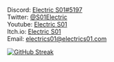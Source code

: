 Discord: <a href="https://discord.com/users/691540630907781171">Electric S01#5197</a><br>
Twitter: <a href="https://twitter.com/S01Electric">@S01Electric</a><br>
Youtube: <a href="https://www.youtube.com/electrics01">Electric S01</a><br>
Itch.io: <a href="https://electrics01.itch.io/">Electric S01</a><br>
Email: <a href="mailto:electrics01@electrics01.com">electrics01@electrics01.com</a>

[![GitHub Streak](https://github-readme-streak-stats.herokuapp.com/?user=ElectricS01&theme=dark)](https://git.io/streak-stats)
